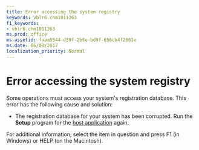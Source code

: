 ```yaml
---
title: Error accessing the system registry
keywords: vblr6.chm1011263
f1_keywords:
- vblr6.chm1011263
ms.prod: office
ms.assetid: faaa5544-d39f-2b3e-bd9f-656cb4f2661e
ms.date: 06/08/2017
localization_priority: Normal
---
```



# Error accessing the system registry

Some operations must access your system's registration database. This error has the following cause and solution:



- The registration database for your system has been corrupted. Run the  **Setup** program for the [host application](../../Glossary/vbe-glossary.md#host-application) again.
    

For additional information, select the item in question and press F1 (in Windows) or HELP (on the Macintosh).


